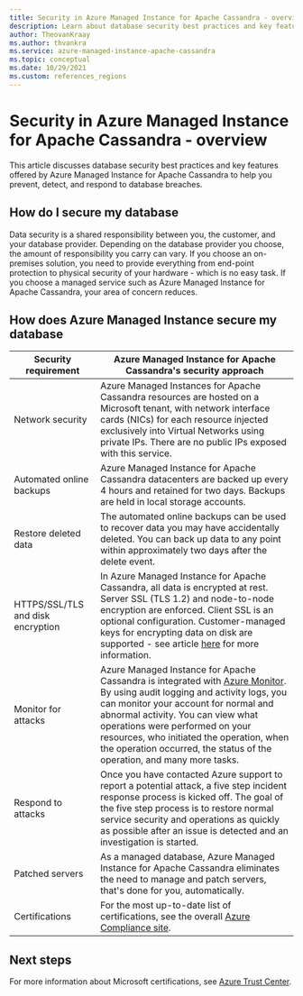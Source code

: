 ```yaml
---
title: Security in Azure Managed Instance for Apache Cassandra - overview
description: Learn about database security best practices and key features offered by Azure Managed Instance for Apache Cassandra. These help you prevent, detect, and respond to database breaches.
author: TheovanKraay
ms.author: thvankra
ms.service: azure-managed-instance-apache-cassandra
ms.topic: conceptual
ms.date: 10/29/2021
ms.custom: references_regions
---
```


# Security in Azure Managed Instance for Apache Cassandra - overview

This article discusses database security best practices and key features offered by Azure Managed Instance for Apache Cassandra to help you prevent, detect, and respond to database breaches.

## How do I secure my database

Data security is a shared responsibility between you, the customer, and your database provider. Depending on the database provider you choose, the amount of responsibility you carry can vary. If you choose an on-premises solution, you need to provide everything from end-point protection to physical security of your hardware - which is no easy task. If you choose a managed service such as Azure Managed Instance for Apache Cassandra, your area of concern reduces. 

## How does Azure Managed Instance secure my database


|Security requirement|Azure Managed Instance for Apache Cassandra's security approach|
|---|---|
|Network security| Azure Managed Instances for Apache Cassandra resources are hosted on a Microsoft tenant, with network interface cards (NICs) for each resource injected exclusively into Virtual Networks using private IPs. There are no public IPs exposed with this service.|
|Automated online backups|Azure Managed Instance for Apache Cassandra datacenters are backed up every 4 hours and retained for two days. Backups are held in local storage accounts.|
|Restore deleted data|The automated online backups can be used to recover data you may have accidentally deleted. You can back up data to any point within approximately two days after the delete event.|
|HTTPS/SSL/TLS and disk encryption | In Azure Managed Instance for Apache Cassandra, all data is encrypted at rest. Server SSL (TLS 1.2) and node-to-node encryption are enforced. Client SSL is an optional configuration. Customer-managed keys for encrypting data on disk are supported - see article [here](customer-managed-keys.md) for more information. |
|Monitor for attacks|Azure Managed Instance for Apache Cassandra is integrated with [Azure Monitor](../azure-monitor/overview.md). By using audit logging and activity logs, you can monitor your account for normal and abnormal activity. You can view what operations were performed on your resources, who initiated the operation, when the operation occurred, the status of the operation, and many more tasks.|
|Respond to attacks|Once you have contacted Azure support to report a potential attack, a five step incident response process is kicked off. The goal of the five step process is to restore normal service security and operations as quickly as possible after an issue is detected and an investigation is started.|
|Patched servers|As a managed database, Azure Managed Instance for Apache Cassandra eliminates the need to manage and patch servers, that's done for you, automatically.|
|Certifications| For the most up-to-date list of certifications, see the overall [Azure Compliance site](https://azure.microsoft.com/resources/microsoft-azure-compliance-offerings/).


## Next steps

For more information about Microsoft certifications, see [Azure Trust Center](https://azure.microsoft.com/support/trust-center/).
